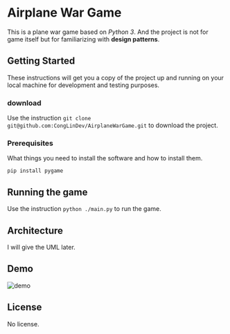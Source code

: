 # Airplane War Game

This is a plane war game based on *Python 3*. And the project is not for game itself but for familiarizing with **design patterns**.

## Getting Started

These instructions will get you a copy of the project up and running on your local machine for development and testing purposes. 

### download

Use the instruction `git clone git@github.com:CongLinDev/AirplaneWarGame.git` to download the project.

### Prerequisites

What things you need to install the software and how to install them.

```
pip install pygame
```

## Running the game

Use the instruction `python ./main.py` to run the game.


## Architecture
I will give the UML later.

## Demo
![demo](https://i.loli.net/2018/12/26/5c233bbed4860.gif)

## License

No license.

